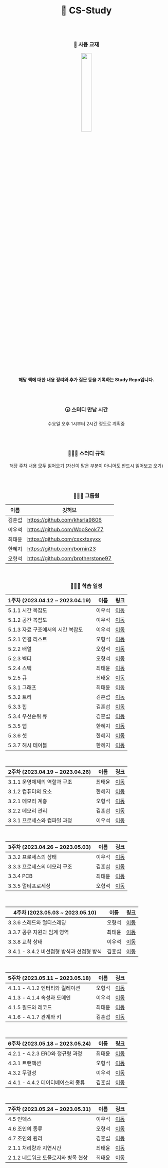 <div align="center">

# 🐤 CS-Study

<br/>
<br/>
<h3 align="center">📖 사용 교재</h3>
<img src="https://user-images.githubusercontent.com/109710879/231356483-d2291701-f03c-4743-982c-f46a77ff6822.png" width=25%>


<br/>
<br/>

<strong>해당 책에 대한 내용 정리와 추가 질문 등을 기록하는 Study Repo입니다.</strong>

<br/>
<br/>
  
<h3 align="center">🕟 스터디 만남 시간</h3>
<p align="center">수요일 오후 1시부터 2시간 정도로 계획중</p>

<br/>
<br/>  
  
<h3 align="center">🙆🏻‍♂️ 스터디 규칙</h3>
<p align="center">해당 주차 내용 모두 읽어오기 (자신이 맡은 부분이 아니어도 반드시 읽어보고 오기)</p>

<br/>
<br/>

<div align="center">
<h3 align="center">🧑🏻‍💻 그룹원</h3>
  
| 이름 | 깃허브 |
| --- | --- |
| 김훈섭 | https://github.com/khsrla9806 |
| 이우석 | https://github.com/WooSeok77 |
| 최태윤 | https://github.com/cxxxtxxyxx |
| 한혜지 | https://github.com/bornin23 |
| 오형석 | https://github.com/brotherstone97 |

  
</div>

</div>

<br>

<h3 align="center">🙆🏻‍♂️ 학습 일정</h3>
<div align="center">

| 1주차 (2023.04.12 ~ 2023.04.19) | 이름 | 링크 |
| --- | --- | --- |
| 5.1.1 시간 복잡도 | 이우석 | [이동](https://github.com/CS-Study-FastCampus/study-record/blob/main/5%EC%9E%A5%20%EC%9E%90%EB%A3%8C%EA%B5%AC%EC%A1%B0/5.1%20%EB%B3%B5%EC%9E%A1%EB%8F%84/5.1.1%20%EC%8B%9C%EA%B0%84%20%EB%B3%B5%EC%9E%A1%EB%8F%84/%EC%8B%9C%EA%B0%84%EB%B3%B5%EC%9E%A1%EB%8F%84.md) |
| 5.1.2 공간 복잡도 | 이우석 | [이동](https://github.com/CS-Study-FastCampus/study-record/blob/main/5%EC%9E%A5%20%EC%9E%90%EB%A3%8C%EA%B5%AC%EC%A1%B0/5.1%20%EB%B3%B5%EC%9E%A1%EB%8F%84/5.1.2%20%EA%B3%B5%EA%B0%84%20%EB%B3%B5%EC%9E%A1%EB%8F%84/%EA%B3%B5%EA%B0%84%EB%B3%B5%EC%9E%A1%EB%8F%84.md) |
| 5.1.3 자료 구조에서의 시간 복잡도 | 이우석 | [이동](https://github.com/CS-Study-FastCampus/study-record/blob/main/5%EC%9E%A5%20%EC%9E%90%EB%A3%8C%EA%B5%AC%EC%A1%B0/5.1%20%EB%B3%B5%EC%9E%A1%EB%8F%84/5.1.3%20%EC%9E%90%EB%A3%8C%20%EA%B5%AC%EC%A1%B0%EC%97%90%EC%84%9C%EC%9D%98%20%EC%8B%9C%EA%B0%84%20%EB%B3%B5%EC%9E%A1%EB%8F%84/%EC%9E%90%EB%A3%8C%EA%B5%AC%EC%A1%B0%EC%97%90%EC%84%9C%EC%9D%98%20%EC%8B%9C%EA%B0%84%EB%B3%B5%EC%9E%A1%EB%8F%84.md) |
| 5.2.1 연결 리스트 | 오형석 | [이동](https://brotherstone.tistory.com/187?category=1021938) |
| 5.2.2 배열 | 오형석 | [이동](https://brotherstone.tistory.com/188?category=1021938) |
| 5.2.3 벡터 | 오형석 | [이동](https://brotherstone.tistory.com/189) |
| 5.2.4 스택 | 최태윤 | [이동](https://velog.io/@cxxxtxxyxx/DataStructure-Stack) |
| 5.2.5 큐 | 최태윤 | [이동](https://velog.io/@cxxxtxxyxx/DataStructure-Queue) |
| 5.3.1 그래프 | 최태윤 | [이동](https://velog.io/@cxxxtxxyxx/DataStructure-Graph) |
| 5.3.2 트리 | 김훈섭 | [이동](https://github.com/CS-Study-FastCampus/study-record/tree/main/5%EC%9E%A5%20%EC%9E%90%EB%A3%8C%EA%B5%AC%EC%A1%B0/5.3%20%EB%B9%84%EC%84%A0%ED%98%95%20%EC%9E%90%EB%A3%8C%20%EA%B5%AC%EC%A1%B0/5.3.2%20%ED%8A%B8%EB%A6%AC) |
| 5.3.3 힙 | 김훈섭 | [이동](https://github.com/CS-Study-FastCampus/study-record/tree/main/5%EC%9E%A5%20%EC%9E%90%EB%A3%8C%EA%B5%AC%EC%A1%B0/5.3%20%EB%B9%84%EC%84%A0%ED%98%95%20%EC%9E%90%EB%A3%8C%20%EA%B5%AC%EC%A1%B0/5.3.3%20%ED%9E%99) |
| 5.3.4 우선순위 큐 | 김훈섭 | [이동](https://github.com/CS-Study-FastCampus/study-record/tree/main/5%EC%9E%A5%20%EC%9E%90%EB%A3%8C%EA%B5%AC%EC%A1%B0/5.3%20%EB%B9%84%EC%84%A0%ED%98%95%20%EC%9E%90%EB%A3%8C%20%EA%B5%AC%EC%A1%B0/5.3.4%20%EC%9A%B0%EC%84%A0%EC%88%9C%EC%9C%84%20%ED%81%90) |
| 5.3.5 맵 | 한혜지 | [이동](https://github.com/CS-Study-FastCampus/study-record/tree/main/5%EC%9E%A5%20%EC%9E%90%EB%A3%8C%EA%B5%AC%EC%A1%B0/5.3%20%EB%B9%84%EC%84%A0%ED%98%95%20%EC%9E%90%EB%A3%8C%20%EA%B5%AC%EC%A1%B0/5.3.5%20%EB%A7%B5) |
| 5.3.6 셋 | 한혜지 | [이동](https://github.com/CS-Study-FastCampus/study-record/tree/main/5%EC%9E%A5%20%EC%9E%90%EB%A3%8C%EA%B5%AC%EC%A1%B0/5.3%20%EB%B9%84%EC%84%A0%ED%98%95%20%EC%9E%90%EB%A3%8C%20%EA%B5%AC%EC%A1%B0/5.3.6%20%EC%85%8B) |
| 5.3.7 해시 테이블 | 한혜지 | [이동](https://github.com/CS-Study-FastCampus/study-record/tree/main/5%EC%9E%A5%20%EC%9E%90%EB%A3%8C%EA%B5%AC%EC%A1%B0/5.3%20%EB%B9%84%EC%84%A0%ED%98%95%20%EC%9E%90%EB%A3%8C%20%EA%B5%AC%EC%A1%B0/5.3.7%20%ED%95%B4%EC%8B%9C%ED%85%8C%EC%9D%B4%EB%B8%94) |

<br>

| 2주차 (2023.04.19 ~ 2023.04.26) | 이름 | 링크 |
| --- | --- | --- |
| 3.1.1 운영체제의 역할과 구조 | 최태윤 | [이동](https://velog.io/@cxxxtxxyxx/Operation-System-%EC%9A%B4%EC%98%81%EC%B2%B4%EC%A0%9C%EC%9D%98-%EC%97%AD%ED%95%A0%EA%B3%BC-%EA%B5%AC%EC%A1%B0%EC%97%90-%EB%8C%80%ED%95%98%EC%97%AC) |
| 3.1.2 컴퓨터의 요소 | 한혜지 | [이동](https://github.com/CS-Study-FastCampus/study-record/tree/main/3%EC%9E%A5%20%EC%9A%B4%EC%98%81%EC%B2%B4%EC%A0%9C/3.1%20%EC%9A%B4%EC%98%81%EC%B2%B4%EC%A0%9C%EC%99%80%20%EC%BB%B4%ED%93%A8%ED%84%B0/3.1.2%20%EC%BB%B4%ED%93%A8%ED%84%B0%EC%9D%98%20%EC%9A%94%EC%86%8C) |
| 3.2.1 메모리 계층 | 오형석 | [이동](https://brotherstone.tistory.com/192) |
| 3.2.2 메모리 관리 | 김훈섭 | [이동](https://hoonsb.tistory.com/56) |
| 3.3.1 프로세스와 컴파일 과정 | 이우석 | [이동](https://github.com/CS-Study-FastCampus/study-record/tree/main/3%EC%9E%A5%20%EC%9A%B4%EC%98%81%EC%B2%B4%EC%A0%9C/3.3%20%ED%94%84%EB%A1%9C%EC%84%B8%EC%8A%A4%EC%99%80%20%EC%8A%A4%EB%A0%88%EB%93%9C/3.3.1%20%ED%94%84%EB%A1%9C%EC%84%B8%EC%8A%A4%EC%99%80%20%EC%BB%B4%ED%8C%8C%EC%9D%BC%20%EA%B3%BC%EC%A0%95) |

<br>

| 3주차 (2023.04.26 ~ 2023.05.03) | 이름 | 링크 |
| --- | --- | --- |
| 3.3.2 프로세스의 상태 | 이우석 | [이동](https://velog.io/@wi8tkf/%ED%94%84%EB%A1%9C%EC%84%B8%EC%8A%A4%EC%9D%98-%EC%83%81%ED%83%9C) |
| 3.3.3 프로세스의 메모리 구조 | 김훈섭 | [이동](https://hoonsb.tistory.com/60) |
| 3.3.4 PCB | 최태윤 | [이동](https://velog.io/@cxxxtxxyxx/Operation-System-PCB-Process-Control-Block%EC%97%90-%EB%8C%80%ED%95%98%EC%97%AC) |
| 3.3.5 멀티프로세싱 | 오형석 | [이동](https://brotherstone.tistory.com/195) |

<br>

| 4주차 (2023.05.03 ~ 2023.05.10) | 이름 | 링크 |
| --- | --- | --- |
| 3.3.6 스레드와 멀티스레딩 | 오형석 | [이동](https://brotherstone.tistory.com/199) |
| 3.3.7 공유 자원과 임계 영역 | 최태윤 | [이동](https://velog.io/@cxxxtxxyxx/Operation-System-%EA%B3%B5%EC%9C%A0-%EC%9E%90%EC%9B%90-%EC%9E%84%EA%B3%84-%EC%98%81%EC%97%AD) |
| 3.3.8 교착 상태 | 이우석 | [이동](https://github.com/CS-Study-FastCampus/study-record/tree/main/3%EC%9E%A5%20%EC%9A%B4%EC%98%81%EC%B2%B4%EC%A0%9C/3.3%20%ED%94%84%EB%A1%9C%EC%84%B8%EC%8A%A4%EC%99%80%20%EC%8A%A4%EB%A0%88%EB%93%9C/3.3.8%20%EA%B5%90%EC%B0%A9%EC%83%81%ED%83%9C) |
| 3.4.1 - 3.4.2 비선점형 방식과 선점형 방식 | 김훈섭 | [이동](https://hoonsb.tistory.com/61) |


<br>

| 5주차 (2023.05.11 ~ 2023.05.18) | 이름 | 링크 |
| --- | --- | --- |
| 4.1.1 - 4.1.2 엔터티와 릴레이션 | 오형석 | [이동](https://brotherstone.tistory.com/200) |
| 4.1.3 - 4.1.4 속성과 도메인 | 이우석 | [이동](https://velog.io/@wi8tkf/%EC%86%8D%EC%84%B1%EA%B3%BC-%EB%8F%84%EB%A9%94%EC%9D%B8) |
| 4.1.5 필드와 레코드 | 최태윤 | [이동](https://velog.io/@cxxxtxxyxx/Database-%ED%95%84%EB%93%9C%EC%99%80-%EB%A0%88%EC%BD%94%EB%93%9C) |
| 4.1.6 - 4.1.7 관계와 키 | 김훈섭 | [이동](https://hoonsb.tistory.com/63) |
  
<br>

| 6주차 (2023.05.18 ~ 2023.05.24) | 이름 | 링크 |
| --- | --- | --- |
| 4.2.1 - 4.2.3 ERD와 정규형 과정 | 최태윤 | [이동](https://velog.io/@cxxxtxxyxx/Database-%EC%9D%B4%EC%83%81%ED%98%84%EC%83%81%EA%B3%BC-%EC%A0%95%EA%B7%9C%ED%99%94) |
| 4.3.1 트랜잭션 | 오형석 | [이동](https://brotherstone.tistory.com/201) |
| 4.3.2 무결성 | 이우석 | [이동](https://velog.io/@wi8tkf/%EB%AC%B4%EA%B2%B0%EC%84%B1) |
| 4.4.1 - 4.4.2 데이터베이스의 종류 | 김훈섭 | [이동](https://hoonsb.tistory.com/66) |

<br>

| 7주차 (2023.05.24 ~ 2023.05.31) | 이름 | 링크 |
| --- | --- | --- |
| 4.5 인덱스 | 이우석 | [이동]() | 
| 4.6 조인의 종류 | 오형석 | [이동]() |
| 4.7 조인의 원리 | 김훈섭 | [이동]() |
| 2.1.1 처리량과 지연시간 | 최태윤 | [이동]() |
| 2.1.2 네트워크 토폴로지와 병목 현상 | 최태윤 | [이동]() |

</div>
